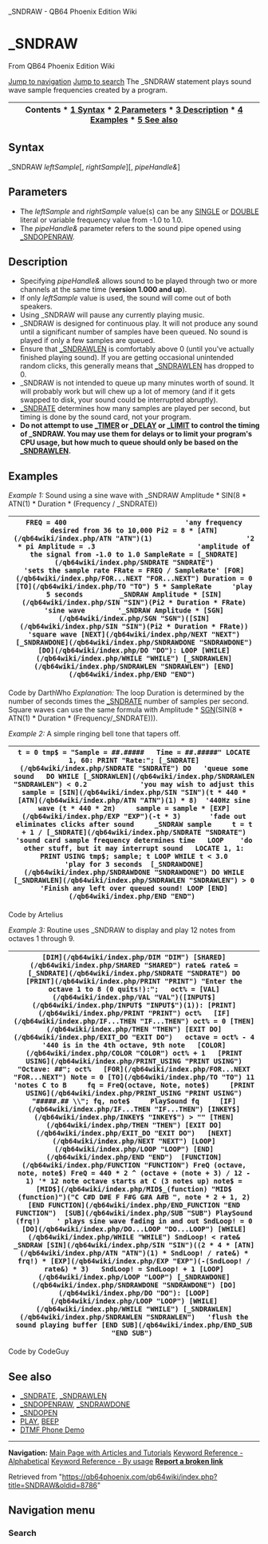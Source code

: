 


\_SNDRAW - QB64 Phoenix Edition Wiki








# \_SNDRAW



From QB64 Phoenix Edition Wiki



[Jump to navigation](#mw-head)
[Jump to search](#searchInput)
The \_SNDRAW statement plays sound wave sample frequencies created by a program.


  






| Contents * [1 Syntax](#Syntax) * [2 Parameters](#Parameters) * [3 Description](#Description) * [4 Examples](#Examples) * [5 See also](#See_also) |
| --- |


## Syntax


\_SNDRAW *leftSample*[, *rightSample*][, *pipeHandle&*]
  




## Parameters


* The *leftSample* and *rightSample* value(s) can be any [SINGLE](/qb64wiki/index.php/SINGLE "SINGLE") or [DOUBLE](/qb64wiki/index.php/DOUBLE "DOUBLE") literal or variable frequency value from -1.0 to 1.0.
* The *pipeHandle&* parameter refers to the sound pipe opened using [\_SNDOPENRAW](/qb64wiki/index.php/SNDOPENRAW "SNDOPENRAW").


  




## Description


* Specifying *pipeHandle&* allows sound to be played through two or more channels at the same time (**version 1.000 and up**).
* If only *leftSample* value is used, the sound will come out of both speakers.
* Using \_SNDRAW will pause any currently playing music.
* \_SNDRAW is designed for continuous play. It will not produce any sound until a significant number of samples have been queued. No sound is played if only a few samples are queued.
* Ensure that [\_SNDRAWLEN](/qb64wiki/index.php/SNDRAWLEN "SNDRAWLEN") is comfortably above 0 (until you've actually finished playing sound). If you are getting occasional unintended random clicks, this generally means that [\_SNDRAWLEN](/qb64wiki/index.php/SNDRAWLEN "SNDRAWLEN") has dropped to 0.
* \_SNDRAW is not intended to queue up many minutes worth of sound. It will probably work but will chew up a lot of memory (and if it gets swapped to disk, your sound could be interrupted abruptly).
* [\_SNDRATE](/qb64wiki/index.php/SNDRATE "SNDRATE") determines how many samples are played per second, but timing is done by the sound card, not your program.
* **Do not attempt to use [\_TIMER](/qb64wiki/index.php/TIMER "TIMER") or [\_DELAY](/qb64wiki/index.php/DELAY "DELAY") or [\_LIMIT](/qb64wiki/index.php/LIMIT "LIMIT") to control the timing of \_SNDRAW. You may use them for delays or to limit your program's CPU usage, but how much to queue should only be based on the [\_SNDRAWLEN](/qb64wiki/index.php/SNDRAWLEN "SNDRAWLEN").**


  




## Examples


*Example 1:* Sound using a sine wave with \_SNDRAW Amplitude \* SIN(8 \* ATN(1) \* Duration \* (Frequency / \_SNDRATE))





| ``` FREQ = 400                             'any frequency desired from 36 to 10,000 Pi2 = 8 * [ATN](/qb64wiki/index.php/ATN "ATN")(1)                       '2 * pi Amplitude = .3                         'amplitude of the signal from -1.0 to 1.0 SampleRate = [_SNDRATE](/qb64wiki/index.php/SNDRATE "SNDRATE")                  'sets the sample rate FRate = FREQ / SampleRate' [FOR](/qb64wiki/index.php/FOR...NEXT "FOR...NEXT") Duration = 0 [TO](/qb64wiki/index.php/TO "TO") 5 * SampleRate     'play 5 seconds         _SNDRAW Amplitude * [SIN](/qb64wiki/index.php/SIN "SIN")(Pi2 * Duration * FRate)            'sine wave        '_SNDRAW Amplitude * [SGN](/qb64wiki/index.php/SGN "SGN")([SIN](/qb64wiki/index.php/SIN "SIN")(Pi2 * Duration * FRate))       'square wave [NEXT](/qb64wiki/index.php/NEXT "NEXT") [_SNDRAWDONE](/qb64wiki/index.php/SNDRAWDONE "SNDRAWDONE") [DO](/qb64wiki/index.php/DO "DO"): LOOP [WHILE](/qb64wiki/index.php/WHILE "WHILE") [_SNDRAWLEN](/qb64wiki/index.php/SNDRAWLEN "SNDRAWLEN") [END](/qb64wiki/index.php/END "END")  ``` |
| --- |


Code by DarthWho
*Explanation:* The loop Duration is determined by the number of seconds times the [\_SNDRATE](/qb64wiki/index.php/SNDRATE "SNDRATE") number of samples per second. Square waves can use the same formula with Amplitude \* [SGN](/qb64wiki/index.php/SGN "SGN")(SIN(8 \* ATN(1) \* Duration \* (Frequency/\_SNDRATE))).
  

*Example 2:* A simple ringing bell tone that tapers off.





| ``` t = 0 tmp$ = "Sample = ##.#####   Time = ##.#####" LOCATE 1, 60: PRINT "Rate:"; [_SNDRATE](/qb64wiki/index.php/SNDRATE "SNDRATE") DO   'queue some sound   DO WHILE [_SNDRAWLEN](/qb64wiki/index.php/SNDRAWLEN "SNDRAWLEN") < 0.2             'you may wish to adjust this     sample = [SIN](/qb64wiki/index.php/SIN "SIN")(t * 440 * [ATN](/qb64wiki/index.php/ATN "ATN")(1) * 8)  '440Hz sine wave (t * 440 * 2π)     sample = sample * [EXP](/qb64wiki/index.php/EXP "EXP")(-t * 3)       'fade out eliminates clicks after sound     _SNDRAW sample     t = t + 1 / [_SNDRATE](/qb64wiki/index.php/SNDRATE "SNDRATE")                'sound card sample frequency determines time   LOOP    'do other stuff, but it may interrupt sound   LOCATE 1, 1: PRINT USING tmp$; sample; t LOOP WHILE t < 3.0                      'play for 3 seconds  [_SNDRAWDONE](/qb64wiki/index.php/SNDRAWDONE "SNDRAWDONE") DO WHILE [_SNDRAWLEN](/qb64wiki/index.php/SNDRAWLEN "SNDRAWLEN") > 0                 'Finish any left over queued sound! LOOP [END](/qb64wiki/index.php/END "END")  ``` |
| --- |


Code by Artelius
  

*Example 3:* Routine uses \_SNDRAW to display and play 12 notes from octaves 1 through 9.





| ``` [DIM](/qb64wiki/index.php/DIM "DIM") [SHARED](/qb64wiki/index.php/SHARED "SHARED") rate& rate& = [_SNDRATE](/qb64wiki/index.php/SNDRATE "SNDRATE") DO   [PRINT](/qb64wiki/index.php/PRINT "PRINT") "Enter the octave 1 to 8 (0 quits!):";   oct% = [VAL](/qb64wiki/index.php/VAL "VAL")([INPUT$](/qb64wiki/index.php/INPUT$ "INPUT$")(1)): [PRINT](/qb64wiki/index.php/PRINT "PRINT") oct%   [IF](/qb64wiki/index.php/IF...THEN "IF...THEN") oct% = 0 [THEN](/qb64wiki/index.php/THEN "THEN") [EXIT DO](/qb64wiki/index.php/EXIT_DO "EXIT DO")   octave = oct% - 4 '440 is in the 4th octave, 9th note   [COLOR](/qb64wiki/index.php/COLOR "COLOR") oct% + 1   [PRINT USING](/qb64wiki/index.php/PRINT_USING "PRINT USING") "Octave: ##"; oct%   [FOR](/qb64wiki/index.php/FOR...NEXT "FOR...NEXT") Note = 0 [TO](/qb64wiki/index.php/TO "TO") 11  'notes C to B     fq = FreQ(octave, Note, note$)     [PRINT USING](/qb64wiki/index.php/PRINT_USING "PRINT USING") "#####.## \\"; fq, note$     PlaySound fq     [IF](/qb64wiki/index.php/IF...THEN "IF...THEN") [INKEY$](/qb64wiki/index.php/INKEY$ "INKEY$") > "" [THEN](/qb64wiki/index.php/THEN "THEN") [EXIT DO](/qb64wiki/index.php/EXIT_DO "EXIT DO")   [NEXT](/qb64wiki/index.php/NEXT "NEXT") [LOOP](/qb64wiki/index.php/LOOP "LOOP") [END](/qb64wiki/index.php/END "END")  [FUNCTION](/qb64wiki/index.php/FUNCTION "FUNCTION") FreQ (octave, note, note$) FreQ = 440 * 2 ^ (octave + (note + 3) / 12 - 1) '* 12 note octave starts at C (3 notes up) note$ = [MID$](/qb64wiki/index.php/MID$_(function) "MID$ (function)")("C C#D D#E F F#G G#A A#B ", note * 2 + 1, 2) [END FUNCTION](/qb64wiki/index.php/END_FUNCTION "END FUNCTION")  [SUB](/qb64wiki/index.php/SUB "SUB") PlaySound (frq!)    ' plays sine wave fading in and out SndLoop! = 0 [DO](/qb64wiki/index.php/DO...LOOP "DO...LOOP") [WHILE](/qb64wiki/index.php/WHILE "WHILE") SndLoop! < rate&   _SNDRAW [SIN](/qb64wiki/index.php/SIN "SIN")((2 * 4 * [ATN](/qb64wiki/index.php/ATN "ATN")(1) * SndLoop! / rate&) * frq!) * [EXP](/qb64wiki/index.php/EXP "EXP")(-(SndLoop! / rate&) * 3)   SndLoop! = SndLoop! + 1 [LOOP](/qb64wiki/index.php/LOOP "LOOP") [_SNDRAWDONE](/qb64wiki/index.php/SNDRAWDONE "SNDRAWDONE") [DO](/qb64wiki/index.php/DO "DO"): [LOOP](/qb64wiki/index.php/LOOP "LOOP") [WHILE](/qb64wiki/index.php/WHILE "WHILE") [_SNDRAWLEN](/qb64wiki/index.php/SNDRAWLEN "SNDRAWLEN")   'flush the sound playing buffer [END SUB](/qb64wiki/index.php/END_SUB "END SUB")  ``` |
| --- |


Code by CodeGuy
  




## See also


* [\_SNDRATE](/qb64wiki/index.php/SNDRATE "SNDRATE"), [\_SNDRAWLEN](/qb64wiki/index.php/SNDRAWLEN "SNDRAWLEN")
* [\_SNDOPENRAW](/qb64wiki/index.php/SNDOPENRAW "SNDOPENRAW"), [\_SNDRAWDONE](/qb64wiki/index.php/SNDRAWDONE "SNDRAWDONE")
* [\_SNDOPEN](/qb64wiki/index.php/SNDOPEN "SNDOPEN")
* [PLAY](/qb64wiki/index.php/PLAY "PLAY"), [BEEP](/qb64wiki/index.php/BEEP "BEEP")
* [DTMF Phone Demo](/qb64wiki/index.php/DTMF_Phone_Demo "DTMF Phone Demo")


  






---


**Navigation:**
[Main Page with Articles and Tutorials](/qb64wiki/index.php/Main_Page "Main Page")
[Keyword Reference - Alphabetical](/qb64wiki/index.php/Keyword_Reference_-_Alphabetical "Keyword Reference - Alphabetical")
[Keyword Reference - By usage](/qb64wiki/index.php/Keyword_Reference_-_By_usage "Keyword Reference - By usage")
**[Report a broken link](https://qb64phoenix.com/forum/showthread.php?tid=2800)**  





Retrieved from "<https://qb64phoenix.com/qb64wiki/index.php?title=SNDRAW&oldid=8786>"




## Navigation menu








### Search





















